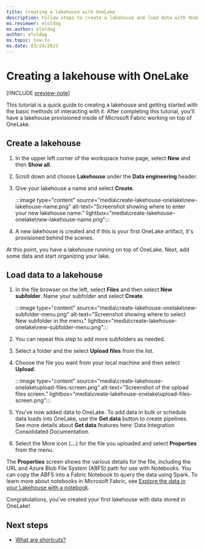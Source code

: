 ```yaml
---
title: Creating a lakehouse with OneLake
description: Follow steps to create a lakehouse and load data with OneLake.
ms.reviewer: eloldag
ms.author: eloldag
author: eloldag
ms.topic: how-to
ms.date: 03/24/2023
---
```


# Creating a lakehouse with OneLake

[!INCLUDE [preview-note](../includes/preview-note.md)]

This tutorial is a quick guide to creating a lakehouse and getting started with the basic methods of interacting with it. After completing this tutorial, you'll have a lakehouse provisioned inside of Microsoft Fabric working on top of OneLake.

## Create a lakehouse

1. In the upper left corner of the workspace home page, select **New** and then **Show all**.

1. Scroll down and choose **Lakehouse** under the **Data engineering** header.

1. Give your lakehouse a name and select **Create**.

   :::image type="content" source="media\create-lakehouse-onelake\new-lakehouse-name.png" alt-text="Screenshot showing where to enter your new lakehouse name." lightbox="media\create-lakehouse-onelake\new-lakehouse-name.png":::

1. A new lakehouse is created and if this is your first OneLake artifact, it's provisioned behind the scenes.

At this point, you have a lakehouse running on top of OneLake. Next, add some data and start organizing your lake.

## Load data to a lakehouse

1. In the file browser on the left, select **Files** and then select **New subfolder**. Name your subfolder and select **Create**.

   :::image type="content" source="media\create-lakehouse-onelake\new-subfolder-menu.png" alt-text="Screenshot showing where to select New subfolder in the menu." lightbox="media\create-lakehouse-onelake\new-subfolder-menu.png":::

1. You can repeat this step to add more subfolders as needed.

1. Select a folder and the select **Upload files** from the list.

1. Choose the file you want from your local machine and then select **Upload**.

   :::image type="content" source="media\create-lakehouse-onelake\upload-files-screen.png" alt-text="Screenshot of the upload files screen." lightbox="media\create-lakehouse-onelake\upload-files-screen.png":::

1. You’ve now added data to OneLake. To add data in bulk or schedule data loads into OneLake, use the **Get data** button to create pipelines. See more details about **Get data** features here: Data Integration Consolidated Documentation.

1. Select the More icon (**…**) for the file you uploaded and select **Properties** from the menu.

The **Properties** screen shows the various details for the file, including the URL and Azure Blob File System (ABFS) path for use with Notebooks. You can copy the ABFS into a Fabric Notebook to query the data using Spark. To learn more about notebooks in Microsoft Fabric, see [Explore the data in your Lakehouse with a notebook](..\data-engineering\lakehouse-notebook-explore.md).

Congratulations, you've created your first lakehouse with data stored in OneLake!

## Next steps

- [What are shortcuts?](onelake-shortcut-overview.md)

